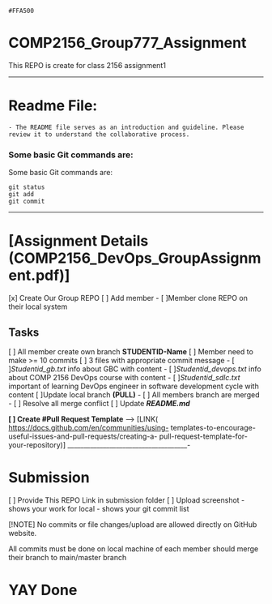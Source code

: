 `#FFA500`
# COMP2156_Group777_Assignment
This REPO is create for class 2156 assignment1
________________________________________________
# Readme File:
    - The README file serves as an introduction and guideline. Please review it to understand the collaborative process.

### Some basic Git commands are:

Some basic Git commands are:
```
git status
git add
git commit
```
_______________________________________________
# [Assignment Details (COMP2156_DevOps_GroupAssignment.pdf)]

[x] Create Our Group REPO
[ ] Add member
    - [ ]Member clone REPO on their local system

## Tasks
[ ] All member create own branch **STUDENTID-Name**
[ ] Member need to make >= 10 commits
[ ] 3 files with appropriate commit message
    - [ ]*Studentid_gb.txt* info about GBC with content
    - [ ]*Studentid_devops.txt* info about COMP 2156 DevOps course with content
    - [ ]*Studentid_sdlc.txt* important of learning
DevOps engineer in software development cycle with content
[ ]Update local branch **(PULL)** 
    - [ ] All members branch are merged
    - [ ] Resolve all merge conflict
[ ] Update **_README.md_**

**[ ] Create #Pull Request Template** --> [LINK( https://docs.github.com/en/communities/using-
templates-to-encourage-useful-issues-and-pull-requests/creating-a-
pull-request-template-for-your-repository)]
_____________________________________-
# Submission
[ ] Provide This REPO Link in submission folder
[ ] Upload screenshot 
    - shows your work for local
    - shows your git commit list

[!NOTE]
No commits or file changes/upload are allowed directly on GitHub website. 

All commits must be done on local machine of each member should merge their branch to main/master branch


# YAY Done